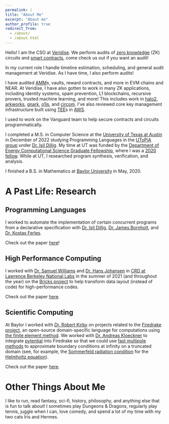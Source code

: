 ```yaml
---
permalink: /
title: "About Me"
excerpt: "About me"
author_profile: true
redirect_from:
  - /about/
  - /about.html
---
```


Hello! I am the CSO at [Veridise](https://veridise.com).
We perform audits of [zero knowledge](https://en.wikipedia.org/wiki/Zero-knowledge_proof) (ZK) circuits and [smart contracts](https://en.wikipedia.org/wiki/Smart_contract),
come check us out if you want an audit!

In my current role I handle timeline estimation, scheduling, and general audit management at Veridise. As I have time, I also perform audits!

I have audited [AMM](https://chain.link/education-hub/what-is-an-automated-market-maker-amm)s, vaults,
reward contracts, and more in EVM chains and NEAR.
At Veridise, I have also gotten to work in many ZK applications,
including identity systems, spam prevention, L1 blockchains, recursive provers,
trusted machine learning, and more! This includes work in [halo2](https://zcash.github.io/halo2/),
[arkworks](https://github.com/arkworks-rs), [gnark](https://github.com/Consensys/gnark), [o1js](https://docs.minaprotocol.com/zkapps/o1js), and [circom](https://docs.circom.io).
I've also reviewed core key management infrastructure built using [TEE](https://en.wikipedia.org/wiki/Trusted_execution_environment)s in [AWS](https://en.wikipedia.org/wiki/Amazon_Web_Services).

I used to work on the Vanguard team to help secure contracts and circuits programmatically.

I completed a M.S. in Computer Science at the [University of Texas at Austin](https://www.cs.utexas.edu) in December of 2022 studying Programming Languages in the [UToPiA group](https://utopia.cs.utexas.edu) under [Dr. Işil Dillig](https://cs.utexas.edu/~isil).
My time at UT was funded by the [Department of Energy Computational Science Graduate Fellowship](https://krellinst.org/csgf), where I was a [2020 fellow](https://www.krellinst.org/csgf/alumni/profile?n=sepanski2020).
While at UT, I researched program synthesis, verification, and analysis.

I finished a B.S. in Mathematics at [Baylor University](https://baylor.edu/math) in May, 2020.

A Past Life: Research
======================


Programming Languages
---------------------

I worked to automate the implementation of certain concurrent programs
from a declarative specification
with [Dr. Işil Dillig](https://cs.utexas.edu/~isil), [Dr. James Bornholt](https://www.cs.utexas.edu/~bornholt/),
and [Dr. Kostas Ferles](https://kferles.github.io/).

Check out the paper [here](../publication/2022-12-01-Synthesizing-fine-grained-synchronization-protocols-for-implicit-monitors)!

High Performance Computing
--------------------------

I worked with [Dr. Samuel Williams](https://crd.lbl.gov/divisions/amcr/computer-science-amcr/par/members/staff/samuel-williams/) and [Dr. Hans Johansen](https://crd.lbl.gov/divisions/amcr/computational-science-dept/anag/about/staff-and-postdocs/hans-johansen/)
in [CRD at Lawrence Berkeley National Labs](https://crd.lbl.gov) in the summer
of 2021 (and throughout the year) on the [Bricks project](https://github.com/CtopCsUtahEdu/bricklib) to help transform data layout (instead of code) for high-performance codes.

Check out the paper [here](../publication/2022-11-13-Maximizing-performance-through-memory-hierarchy-driven-data-layout-transformations).

Scientific Computing
--------------------

At Baylor I worked with [Dr. Robert Kirby](https://www.baylor.edu/math/index.php?id=90540)
on projects related to the [Firedrake project](https://www.firedrakeproject.org),
an open-source domain-specific language for computations using [the finite element method](https://www.en.wikipedia.org/wiki/Finite_element_method).
We worked with [Dr. Andreas Kloeckner](https://mathema.tician.de/aboutme/) to
integrate [pytential](https://documen.tician.de/pytential) into Firedrake
so that we could
use [fast multipole methods](https://www.en.wikipedia.org/wiki/Fast_multipole_method)
to approximate boundary conditions at infinity on a truncated domain
(see, for example, the [Sommerfeld radiation condition](https://www.en.wikipedia.org/wiki/Sommerfeld_radiation_condition)
 for the [Helmholtz equation](https://www.en.wikipedia.org/wiki/Helmholtz_equation)).

Check out the paper [here](../publication/2021-05-10-Finite-elements-for-Helmholtz-equations-with-a-nonlocal-boundary-condition).

Other Things About Me
=====================
I like to run, read fantasy, sci-fi, history, philosophy, and
anything else that is fun to talk about! I sometimes play Dungeons & Dragons,
regularly play tennis, juggle when I can,
love comedy, and spend a lot of my time with my two cats Iris and
Hermes.
